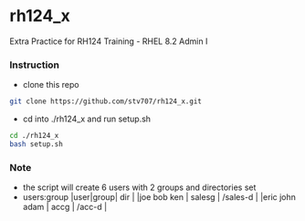 # rh124_x
Extra Practice for RH124 Training - RHEL 8.2 Admin I

### Instruction 

* clone this repo
```sh 
git clone https://github.com/stv707/rh124_x.git
```

* cd into ./rh124_x and run setup.sh 
```sh 
cd ./rh124_x
bash setup.sh 
```

### Note
* the script will create 6 users with 2 groups and directories set
* users:group 
|user|group| dir |
|joe bob ken | salesg | /sales-d |
|eric john adam | accg | /acc-d | 